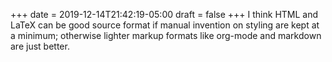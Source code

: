 +++
date = 2019-12-14T21:42:19-05:00
draft = false
+++
I think HTML and LaTeX can be good source format if manual invention on styling are kept at a minimum; otherwise lighter markup formats like org-mode and markdown are just better.